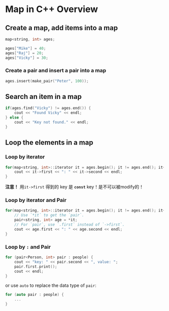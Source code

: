 # Map in C++ Overview

## Create a map, add items into a map
```cpp
map<string, int> ages;

ages["Mike"] = 40;
ages["Raj"] = 20;
ages["Vicky"] = 30;
```

### Create a pair and insert a pair into a map
```cpp
ages.insert(make_pair("Peter", 100));
```

## Search an item in a map
```cpp
if(ages.find("Vicky") != ages.end()) {
    cout << "Found Vicky" << endl;
} else {
    cout << "Key not found." << endl;
}
```

## Loop the elements in a map

### Loop by iterator
```cpp
for(map<string, int>::iterator it = ages.begin(); it != ages.end(); it++) {
    cout << it->first << ": " << it->second << endl;
}
```
**注意！** 用`it->first` 得到的 key 是 **`const`** key！是不可以被modify的！

### Loop by iterator and Pair
```cpp
for(map<string, int>::iterator it = ages.begin(); it != ages.end(); it++) {
    // Use `*it` to get the `pair`.
    pair<string, int> age = *it;
    // For `pair`, use `.first` instead of `->first`.
    cout << age.first << ": " << age.second << endl;
}
```

### Loop by `:` and Pair
```cpp
for (pair<Person, int> pair : people) {
    cout << "key: " << pair.second << ", value: ";
    pair.first.print();
    cout << endl;
}
```
or use `auto` to replace the data type of `pair`:
```cpp
for (auto pair : people) {
    ...
}
```

